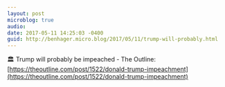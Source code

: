 ```yaml
---
layout: post
microblog: true
audio: 
date: 2017-05-11 14:25:03 -0400
guid: http://benhager.micro.blog/2017/05/11/trump-will-probably.html
---
```

🏛 Trump will probably be impeached - The Outline: [https://theoutline.com/post/1522/donald-trump-impeachment](https://theoutline.com/post/1522/donald-trump-impeachment)
